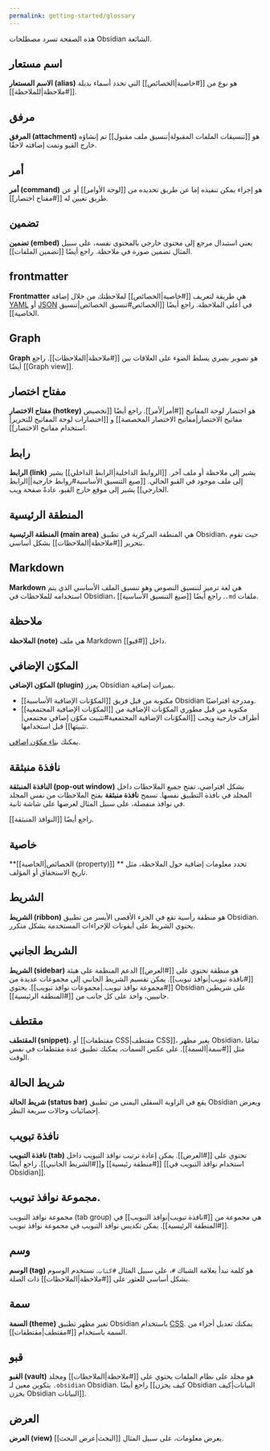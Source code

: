 ```yaml
---
permalink: getting-started/glossary
---
```


هذه الصفحة تسرد مصطلحات Obsidian الشائعة.

## اسم مستعار

**الاسم المستعار (alias)** هو نوع من [[#خاصية|الخصائص]] التي تحدد أسماء بديلة [[#ملاحظة|للملاحظة]].

## مرفق

**المرفق (attachment)** هو [[تنسيقات الملفات المقبولة|تنسيق ملف مقبول]] تم إنشاؤه خارج القبو وتمت إضافته لاحقًا.

## أمر

**أمر (command)** هو إجراء يمكن تنفيذه إما عن طريق تحديده من [[لوحة الأوامر]] أو عن طريق تعيين له [[#مفتاح اختصار]].

## تضمين

**تضمين (embed)** يعني استبدال مرجع إلى محتوى خارجي بالمحتوى نفسه، على سبيل المثال تضمين صورة في ملاحظة. راجع أيضًا [[تضمين الملفات]].

## frontmatter

**Frontmatter** هي طريقة لتعريف [[#خاصية|الخصائص]] لملاحظتك من خلال إضافة [YAML](https://yaml.org/) أو [JSON](https://www.json.org/) في أعلى الملاحظة. راجع أيضًا [[الخصائص#تنسيق الخصائص|تنسيق الخاصية]].

## Graph

**Graph** هو تصوير بصري يسلط الضوء على العلاقات بين [[#ملاحظة|الملاحظات]]. راجع أيضًا [[Graph view]].

## مفتاح اختصار

**مفتاح الاختصار (hotkey)** هو اختصار لوحة المفاتيح [[#أمر|لأمر]]. راجع أيضًا [[تخصيص مفاتيح الاختصار|مفاتيح الاختصار المخصصة]] و [[اختصارات لوحة المفاتيح للتحرير|استخدام مفاتيح الاختصار]].

## رابط

**الرابط (link)** يشير إلى ملاحظة أو ملف آخر. [[الروابط الداخلية|الرابط الداخلي]] يشير إلى ملف موجود في القبو الحالي. [[صيغ التنسيق الأساسية#روابط خارجية||الرابط الخارجي]] يشير إلى موقع خارج القبو، عادةً صفحة ويب.

## المنطقة الرئيسية

**المنطقة الرئيسية (main area)** هي المنطقة المركزية في تطبيق Obsidian، حيث تقوم بتحرير [[#ملاحظة|الملاحظات]] بشكل أساسي.

## Markdown

**Markdown** هي لغة ترميز لتنسيق النصوص وهو تنسيق الملف الأساسي الذي يتم استخدامه للملاحظات في Obsidian، ملفات <code dir="ltr">.md</code>. راجع أيضًا [[صيغ التنسيق الأساسية]].

## ملاحظة

**الملاحظة (note)** هي ملف Markdown داخل [[#قبو]].

## المكوّن الإضافي

**المكوّن الإضافي (plugin)** يعزز Obsidian بميزات إضافية.

- [[المكوّنات الإضافية الأساسية]] مكتوبة من قبل فريق Obsidian ومدرجة افتراضيًا.
- [[المكوّنات الإضافية المجتمعية]] مكتوبة من قبل مطوري المكوّنات الإضافية من أطراف خارجية ويجب [[المكوّنات الإضافية المجتمعية#تثبيت مكوّن إضافي مجتمعي|تثبيتها]] قبل استخدامها.

يمكنك [بناء مكوّن إضافي](https://docs.obsidian.md/Plugins/Getting+started/Build+a+plugin).

## نافذة منبثقة

**النافذة المنبثقة (pop-out window)** بشكل افتراضي، تفتح جميع الملاحظات داخل المجلد في نافذة التطبيق نفسها. تسمح **نافذة منبثقة** بفتح الملاحظات من نفس المجلد في نوافذ منفصلة، على سبيل المثال لعرضها على شاشة ثانية.

راجع أيضًا [[النوافذ المنبثقة]].

## خاصية

**[[الخصائص|الخاصية (property)]] ** تحدد معلومات إضافية حول الملاحظة، مثل تاريخ الاستحقاق أو المؤلف.

## الشريط

**الشريط (ribbon)** هو منطقة رأسية تقع في الجزء الأقصى الأيسر من تطبيق Obsidian. يحتوي الشريط على أيقونات للإجراءات المستخدمة بشكل متكرر.

## الشريط الجانبي

**الشريط (sidebar)** هو منطقة تحتوي على [[#العرض]] الدعم المنظمة على هيئة [[#نافذة تبويب|نوافذ تبويب]]. يمكن تقسيم الشريط الجانبي إلى مجموعات عديدة من [[#مجموعة نوافذ تبويب.|مجموعات نوافذ تبويب]]. يحتوي Obsidian على شريطين جانبيين، واحد على كل جانب من [[#المنطقة الرئيسية]].

## مقتطف

**المقتطف (snippet)**، أو [[مقتطفات CSS|مقتطف CSS]]، يغير مظهر Obsidian، تمامًا مثل [[#سمة|السمة]]. على عكس السمات، يمكنك تطبيق عدة مقتطفات في نفس الوقت.

## شريط الحالة

**شريط الحالة (status bar)** يقع في الزاوية السفلى اليمنى من تطبيق Obsidian ويعرض إحصائيات وحالات سريعة النظر.

## نافذة تبويب

**نافذة التبويب (tab)** تحتوي على [[#العرض]]. يمكن إعادة ترتيب نوافذ التبويب داخل [[#منطقة رئيسية]] و[[#الشريط الجانبي]]. راجع أيضًا [[استخدام نوافذ التبويب في Obsidian]].

## مجموعة نوافذ تبويب.

مجموعة نوافذ التبويب (tab group) هي مجموعة من [[#نافذة تبويب|نوافذ التبويب]] في [[#المنطقة الرئيسية]]. يمكن تكديس نوافذ التبويب في مجموعة نوافذ تبويب.

## وسم

**الوسم (tag)** هو كلمة تبدأ بعلامة الشباك `#`، على سبيل المثال `#كتاب`. تستخدم الوسوم بشكل أساسي للعثور على [[#ملاحظة|الملاحظات]] ذات الصلة.

## سمة

**السمة (theme)** تغير مظهر تطبيق Obsidian باستخدام [CSS](https://developer.mozilla.org/en-US/docs/Web/CSS). يمكنك تعديل أجزاء من السمة باستخدام [[#مقتطف|مقتطفات]].

## قبو

**القبو (vault)** هو مجلد على نظام الملفات يحتوي على [[#ملاحظة|الملاحظات]] ومجلد <code dir="ltr">.obsidian</code> بتكوين معين لـ Obsidian. راجع أيضًا [[كيف يخزن Obsidian البيانات|كيف يخزن Obsidian البيانات]].

## العرض

**العرض (view)** يعرض معلومات، على سبيل المثال [[البحث|عرض البحث]].

